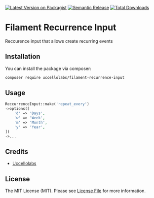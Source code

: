 [![Latest Version on Packagist](https://img.shields.io/packagist/v/uccellolabs/filament-recurrence-input.svg?style=flat-square)](https://packagist.org/packages/uccellolabs/filament-recurrence-input)
[![Semantic Release](https://github.com/uccellolabs/filament-recurrence-input/actions/workflows/release.yml/badge.svg)](https://github.com/uccellolabs/filament-recurrence-input/actions/workflows/release.yml)
[![Total Downloads](https://img.shields.io/packagist/dt/uccellolabs/filament-recurrence-input.svg?style=flat-square)](https://packagist.org/packages/uccellolabs/filament-recurrence-input)

# Filament Recurrence Input

Reccurence input that allows create recurring events

## Installation

You can install the package via composer:

```bash
composer require uccellolabs/filament-recurrence-input
```

## Usage

```php
ReccurrenceInput::make('repeat_every')
->options([
    'd' => 'Days',
    'w' => 'Week',
    'm' => 'Month',
    'y' => 'Year',
])
->...
```

## Credits

- [Uccellolabs](https://github.com/uccellolabs)

## License

The MIT License (MIT). Please see [License File](LICENSE.md) for more information.

